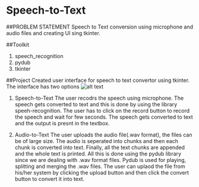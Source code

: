 # Speech-to-Text

##PROBLEM STATEMENT
Speech to Text conversion using microphone and audio files and creating UI sing tkinter.

##Toolkit
1. speech_recognition 
2. pydub
3. tkinter

##Project
Created user interface for speech to text convertor using tkinter. The interface has two options
![alt text]()
1. Speech-to-Text
   The user recodrs the speech using microphone. The speech gets converted to text and this is done by using the library speeh-recognition.
   The user has to click on the record button to record the speech and wait for few seconds. The speech gets converted to text and the output is presnt in the textbox.

2. Audio-to-Text
   The user uploads the audio file(.wav format), the files can be of large size. The audio is seperated into chunks and then each chunk is converted into text. Finally,    all the text chunks are appended and the whole text is printed. All this is done using the pydub library since we are dealing with .wav format files. Pydub is used      for playing, splitting and merging the .wav files.
   The user can uplaod the file from his/her system by clicking the upload button and then click the convert button to convert it into text.
